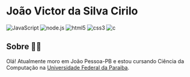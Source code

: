 # João Victor da Silva Cirilo
![JavaScript](https://img.shields.io/badge/-JavaScript-red) ![node.js](https://img.shields.io/badge/-NodeJS-red) ![html5](https://img.shields.io/badge/-HTML5-orange) ![css3](https://img.shields.io/badge/-CSS3-blue) ![c](https://img.shields.io/badge/-C99-blue)

## Sobre 👩‍💻

Olá! Atualmente moro em João Pessoa-PB e estou cursando Ciência da Computação na [Universidade Federal da Paraiba](https://www.ufpb.br).
